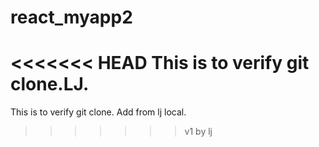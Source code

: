 # react_myapp2
<<<<<<< HEAD
This is to verify git clone.LJ.
=======
This is to verify git clone.
Add from lj local.
>>>>>>> v1 by lj
